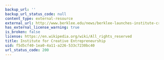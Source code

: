 ```yaml
---
backup_url: ''
backup_url_status_code: null
content_type: external-resource
external_url: http://www.berklee.edu/news/berklee-launches-institute-creative-entrepreneurship-panos-panay-named-founding-managing
has_external_license_warning: true
is_broken: false
license: https://en.wikipedia.org/wiki/All_rights_reserved
title: Institute for Creative Entrepreneurship
uid: f5d5cf40-1ea0-4a11-a226-533c7230bc40
url_status_code: 200
---
```

